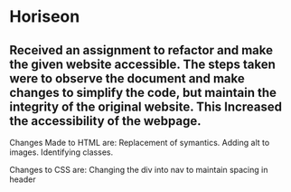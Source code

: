 # Horiseon

Received an assignment to refactor and make the given website accessible. The steps taken were to observe the document and make changes to simplify the code, but maintain the integrity of the original website. This
Increased the accessibility of the webpage.
---------------------------------------------------------------


Changes Made to HTML are:
Replacement of symantics.
Adding alt to images.
Identifying classes.

Changes to CSS are:
Changing the div into nav to maintain spacing in header
